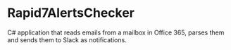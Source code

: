 # Rapid7AlertsChecker
C# application that reads emails from a mailbox in Office 365, parses them and sends them to Slack as notifications.
